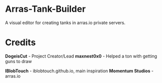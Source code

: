 # Arras-Tank-Builder
A visual editor for creating tanks in arras.io private servers.

# Credits
**DogeisCut** - Project Creator/Lead
**maxnest0x0** - Helped a ton with getting guns to draw

**IBlobTouch** - iblobtouch.github.io, main inspiration
**Momentum Studios** - arras.io
